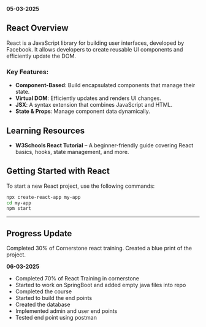 **05-03-2025**

## React Overview

React is a JavaScript library for building user interfaces, developed by Facebook. It allows developers to create reusable UI components and efficiently update the DOM.

### Key Features:
- **Component-Based**: Build encapsulated components that manage their state.
- **Virtual DOM**: Efficiently updates and renders UI changes.
- **JSX**: A syntax extension that combines JavaScript and HTML.
- **State & Props**: Manage component data dynamically.

## Learning Resources
- **W3Schools React Tutorial** – A beginner-friendly guide covering React basics, hooks, state management, and more.

## Getting Started with React
To start a new React project, use the following commands:

```sh
npx create-react-app my-app
cd my-app
npm start
```

---

## Progress Update
Completed 30% of  Cornerstone react training.
Created a blue print of the project.

**06-03-2025**
- Completed 70% of React Training in cornerstone
- Started to work on SpringBoot and added empty java files into repo
- Completed the course 
- Started to build the end points
- Created the database 
- Implemented admin and user end points 
- Tested end point using postman

